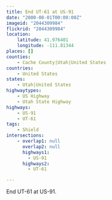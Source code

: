 ```yaml
---
title: End UT-61 at US-91
date: "2000-08-01T00:00:00Z"
imageid: "2044309984"
flickrid: "2044309984"
location:
    latitude: 41.976401
    longitude: -111.81344
places: []
counties:
    - Cache County|Utah|United States
countries:
    - United States
states:
    - Utah|United States
highwaytypes:
    - US Highway
    - Utah State Highway
highways:
    - US-91
    - UT-61
tags:
    - Shield
intersections:
    - overlap1: null
      overlap2: null
      highways1:
        - US-91
      highways2:
        - UT-61

---
```

End UT-61 at US-91.